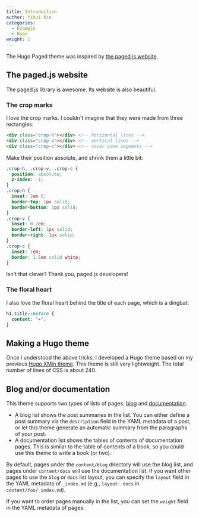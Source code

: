 ```yaml
---
title: Introduction
author: Yihui Xie
categories:
  - Example
  - Hugo
weight: 1
---
```


The Hugo Paged theme was inspired by [the paged.js website](https://pagedjs.org).

## The paged.js website

The paged.js library is awesome. Its website is also beautiful.

### The crop marks

I love the crop marks. I couldn't imagine that they were made from three rectangles:

```html
<div class="crop-h"></div> <!-- horizontal lines -->
<div class="crop-v"></div> <!-- vertical lines -->
<div class="crop-c"></div> <!-- cover some segments -->
```

Make their position absolute, and shrink them a little bit:

```css
.crop-h, .crop-v, .crop-c {
  position: absolute;
  z-index: -1;
}
.crop-h {
  inset: 2em 0;
  border-top: 1px solid;
  border-bottom: 1px solid;
}
.crop-v {
  inset: 0 2em;
  border-left: 1px solid;
  border-right: 1px solid;
}
.crop-c {
  inset: 1em;
  border: 1.5em solid white;
}
```

Isn't that clever? Thank you, paged.js developers!

### The floral heart

I also love the floral heart behind the title of each page, which is a dingbat:

```css
h1.title::before {
  content: "❧";
}
```

## Making a Hugo theme

Once I understood the above tricks, I developed a Hugo theme based on my previous [Hugo XMin theme](https://github.com/yihui/hugo-xmin). This theme is still very lightweight. The total number of lines of CSS is about 240.

## Blog and/or documentation

This theme supports two types of lists of pages: [blog](/blog/) and [documentation](/docs/).

- A blog list shows the post summaries in the list. You can either define a post summary via the `description` field in the YAML metadata of a post, or let this theme generate an automatic summary from the paragraphs of your post.
- A documentation list shows the tables of contents of documentation pages. This is similar to the table of contents of a book, so you could use this theme to write a book (or two).

By default, pages under the `content/blog` directory will use the blog list, and pages under `content/docs` will use the documentation list. If you want other pages to use the `blog` or `docs` list layout, you can specify the `layout` field in the YAML metadata of `_index.md` (e.g., `layout: docs` in `content/foo/_index.md`).

If you want to order pages manually in the list, you can set the `weight` field in the YAML metadata of pages.
